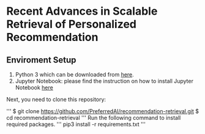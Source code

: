 # Recent Advances in Scalable Retrieval of Personalized Recommendation

## Enviroment Setup

1. Python 3 which can be downloaded from [here](https://www.python.org/downloads/release/python-360/).   
2. Jupyter Notebook: please find the instruction on how to install Jupyter Notebook [here](https://jupyter.org/install)

Next, you need to clone this repository:

'''
$ git clone https://github.com/PreferredAI/recommendation-retrieval.git
$ cd recommendation-retrieval
'''
Run the following command to install required packages.
'''
pip3 install -r requirements.txt
'''



